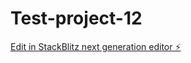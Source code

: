 # Test-project-12

[Edit in StackBlitz next generation editor ⚡️](https://stackblitz.com/~/github.com/Martin-koder1/Test-project-12)
